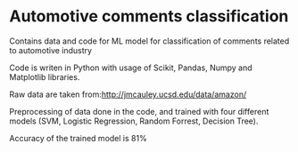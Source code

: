 # Automotive comments classification
Contains data and code for ML model for classification of comments related to automotive industry

Code is writen in Python with usage of Scikit, Pandas, Numpy and Matplotlib libraries.

Raw data are taken from:http://jmcauley.ucsd.edu/data/amazon/ 

Preprocessing of data done in the code, and trained with four different models (SVM, Logistic Regression, Random Forrest, Decision Tree).

Accuracy of the trained model is 81%

